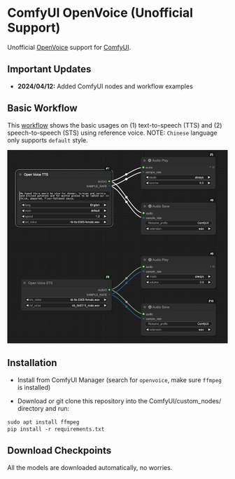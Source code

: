 # ComfyUI OpenVoice (Unofficial Support)

Unofficial [OpenVoice](https://github.com/myshell-ai/OpenVoice) support for [ComfyUI](https://github.com/comfyanonymous/ComfyUI).

## Important Updates
- **2024/04/12:** Added ComfyUI nodes and workflow examples

## Basic Workflow
This [workflow](examples/workflow.json) shows the basic usages on (1) text-to-speech (TTS) and (2) speech-to-speech (STS) using reference voice. NOTE: `Chinese` language only supports `default` style.

 ![](examples/workflow.jpg)

## Installation
- Install from ComfyUI Manager (search for `openvoice`, make sure `ffmpeg` is installed)

- Download or git clone this repository into the ComfyUI/custom_nodes/ directory and run:
```
sudo apt install ffmpeg
pip install -r requirements.txt
```

## Download Checkpoints
All the models are downloaded automatically, no worries.